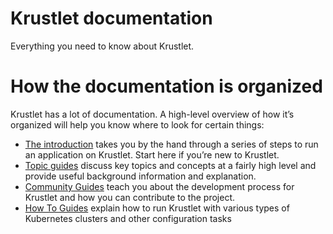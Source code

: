 # Krustlet documentation

Everything you need to know about Krustlet.

# How the documentation is organized

Krustlet has a lot of documentation. A high-level overview of how it’s organized will help you know where to look for certain things:

- [The introduction](intro/README.md) takes you by the hand through a series of steps to run an application on Krustlet. Start here if you’re new to Krustlet.
- [Topic guides](topics/README.md) discuss key topics and concepts at a fairly high level and provide useful background information and explanation.
- [Community Guides](community/README.md) teach you about the development process for Krustlet and how you can contribute to the project.
- [How To Guides](how-to/README.md) explain how to run Krustlet with various types of Kubernetes clusters and other configuration tasks
